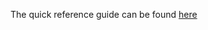 The quick reference guide can be found [here](https://docs.google.com/spreadsheets/d/16l0PZyG6OIB06m4ZGuZi-E89MNrmI_SkczClzzXeFW4/edit?usp=sharing)
